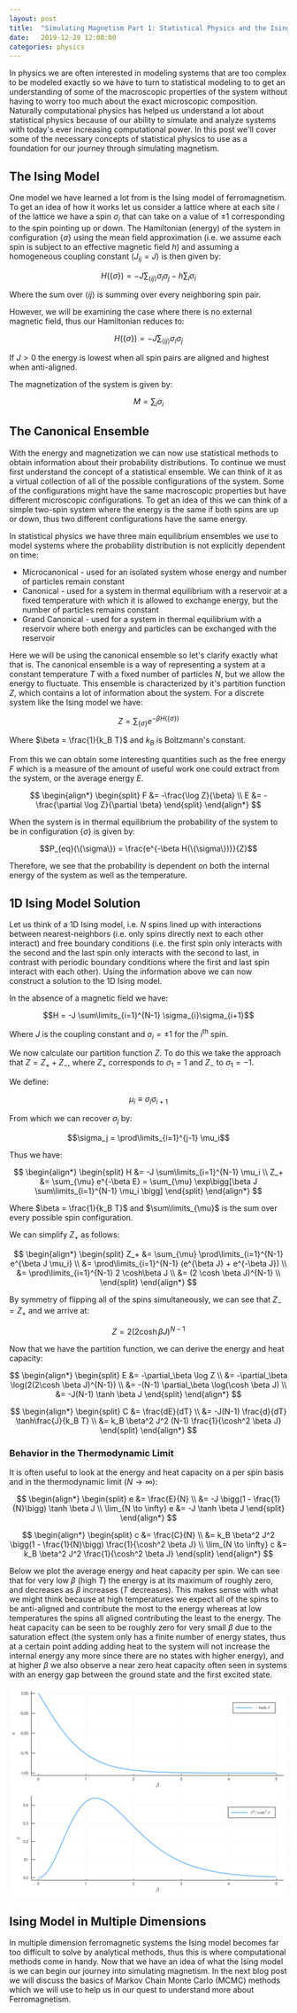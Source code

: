 ```yaml
---
layout: post
title:  "Simulating Magnetism Part 1: Statistical Physics and the Ising Model"
date:   2019-12-29 12:00:00
categories: physics
---
```


In physics we are often interested in modeling systems that are too complex to be modeled exactly so we have to turn to statistical modeling to to get an understanding of some of the macroscopic properties of the system without having to worry too much about the exact microscopic composition.
Naturally computational physics has helped us understand a lot about statistical physics because of our ability to simulate and analyze systems with today's ever increasing computational power.
In this post we'll cover some of the necessary concepts of statistical physics to use as a foundation for our journey through simulating magnetism.

## The Ising Model

One model we have learned a lot from is the Ising model of ferromagnetism. To get an idea of how it works let us consider a lattice where at each site $i$ of the lattice we have a spin $\sigma_i$ that can take on a value of $\pm 1$ corresponding to the spin pointing up or down. The Hamiltonian (energy) of the system in configuration $\{\sigma\}$ using the mean field approximation (i.e. we assume each spin is subject to an effective magnetic field $h$) and assuming a homogeneous coupling constant ($J_{ij} = J$) is then given by:

$$H(\{\sigma\}) = -J \sum_{\langle i j \rangle} \sigma_i \sigma_j - h \sum_i \sigma_i$$

Where the sum over $\langle i j \rangle$ is summing over every neighboring spin pair.

However, we will be examining the case where there is no external magnetic field, thus our Hamiltonian reduces to:

$$H(\{\sigma\}) = -J \sum_{\langle i j \rangle} \sigma_i \sigma_j$$

If $J > 0$ the energy is lowest when all spin pairs are aligned and highest when anti-aligned.

The magnetization of the system is given by:

$$M = \sum_i \sigma_i$$

## The Canonical Ensemble

With the energy and magnetization we can now use statistical methods to obtain information about their probability distributions. To continue we must first understand the concept of a statistical ensemble. We can think of it as a virtual collection of all of the possible configurations of the system. Some of the configurations might have the same macroscopic properties but have different microscopic configurations. To get an idea of this we can think of a simple two-spin system where the energy is the same if both spins are up or down, thus two different configurations have the same energy.

In statistical physics we have three main equilibrium ensembles we use to model systems where the probability distribution is not explicitly dependent on time:

* Microcanonical - used for an isolated system whose energy and number of particles remain constant
* Canonical - used for a system in thermal equilibrium with a reservoir at a fixed temperature with which it is allowed to exchange energy, but the number of particles remains constant
* Grand Canonical - used for a system in thermal equilibrium with a reservoir where both energy and particles can be exchanged with the reservoir

Here we will be using the canonical ensemble so let's clarify exactly what that is. The canonical ensemble is a way of representing a system at a constant temperature $T$ with a fixed number of particles $N$, but we allow the energy to fluctuate. This ensemble is characterized by it's partition function $Z$, which contains a lot of information about the system. For a discrete system like the Ising model we have:

$$Z = \sum_{\{\sigma\}} e^{-\beta H(\{\sigma\})}$$

Where $\beta = \frac{1}{k_B T}$ and $k_B$ is Boltzmann's constant.

From this we can obtain some interesting quantities such as the free energy $F$ which is a measure of the amount of useful work one could extract from the system, or the average energy $E$.

$$
\begin{align*}
\begin{split}
	F &= -\frac{\log Z}{\beta} \\
	E &= -\frac{\partial \log Z}{\partial \beta}
\end{split}
\end{align*}
$$

When the system is in thermal equilibrium the probability of the system to be in configuration $\{\sigma\}$ is given by:

$$P_{eq}(\{\sigma\}) = \frac{e^{-\beta H(\{\sigma\})}}{Z}$$

Therefore, we see that the probability is dependent on both the internal energy of the system as well as the temperature.

## 1D Ising Model Solution

Let us think of a 1D Ising model, i.e. $N$ spins lined up with interactions between nearest-neighbors (i.e. only spins directly next to each other interact) and free boundary conditions (i.e. the first spin only interacts with the second and the last spin only interacts with the second to last, in contrast with periodic boundary conditions where the first and last spin interact with each other).
Using the information above we can now construct a solution to the 1D Ising model.

In the absence of a magnetic field we have:

$$H = -J \sum\limits_{i=1}^{N-1} \sigma_{i}\sigma_{i+1}$$

Where $J$ is the coupling constant and $\sigma_i = \pm 1$ for the $i^\text{th}$ spin.

We now calculate our partition function $Z$. To do this we take the approach that $Z = Z_+ + Z_-$, where $Z_+$ corresponds to $\sigma_1 = 1$ and $Z_-$ to $\sigma_1 = -1$.

We define:

$$\mu_i \equiv \sigma_{i}\sigma_{i+1}$$

From which we can recover $\sigma_j$ by:

$$\sigma_j = \prod\limits_{i=1}^{j-1} \mu_i$$

Thus we have:

$$
\begin{align*}
\begin{split}
    H &= -J \sum\limits_{i=1}^{N-1} \mu_i \\
    Z_+ &= \sum_{\mu} e^{-\beta E} = \sum_{\mu} \exp\bigg[\beta J \sum\limits_{i=1}^{N-1} \mu_i \bigg]
\end{split}
\end{align*}
$$

Where $\beta = \frac{1}{k_B T}$ and $\sum\limits_{\mu}$ is the sum over every possible spin configuration.

We can simplify $Z_+$ as follows:

$$
\begin{align*}
\begin{split}
    Z_+ &= \sum_{\mu} \prod\limits_{i=1}^{N-1} e^{\beta J \mu_i} \\
    &= \prod\limits_{i=1}^{N-1} (e^{\beta J} + e^{-\beta J}) \\
    &= \prod\limits_{i=1}^{N-1} 2 \cosh\beta J \\
    &= (2 \cosh \beta J)^{N-1} \\
\end{split}
\end{align*}
$$

By symmetry of flipping all of the spins simultaneously, we can see that $Z_- = Z_+$ and we arrive at:

$$Z = 2(2\cosh\beta J)^{N-1}$$

Now that we have the partition function, we can derive the energy and heat capacity:

$$
\begin{align*}
\begin{split}
	E &= -\partial_\beta \log Z \\
	&= -\partial_\beta \log(2(2\cosh \beta J)^{N-1}) \\
	&= -(N-1) \partial_\beta \log(\cosh \beta J) \\
	&= -J(N-1) \tanh \beta J
\end{split}
\end{align*}
$$

$$
\begin{align*}
\begin{split}
	C &= \frac{dE}{dT} \\
	&= -J(N-1) \frac{d}{dT} \tanh\frac{J}{k_B T} \\
	&= k_B \beta^2 J^2 (N-1) \frac{1}{\cosh^2 \beta J}
\end{split}
\end{align*}
$$

### Behavior in the Thermodynamic Limit

It is often useful to look at the energy and heat capacity on a per spin basis and in the thermodynamic limit ($N \rightarrow \infty$):

$$
\begin{align*}
\begin{split}
	e &= \frac{E}{N} \\
	&= -J \bigg(1 - \frac{1}{N}\bigg) \tanh \beta J \\
	\lim_{N \to \infty} e &= -J \tanh \beta J
\end{split}
\end{align*}
$$

$$
\begin{align*}
\begin{split}
	c &= \frac{C}{N} \\
	&= k_B \beta^2 J^2 \bigg(1 - \frac{1}{N}\bigg) \frac{1}{\cosh^2 \beta J} \\
	\lim_{N \to \infty} c &= k_B \beta^2 J^2 \frac{1}{\cosh^2 \beta J}
\end{split}
\end{align*}
$$

Below we plot the average energy and heat capacity per spin. We can see that for very low $\beta$ (high $T$) the energy is at its maximum of roughly zero, and decreases as $\beta$ increases ($T$ decreases). This makes sense with what we might think because at high temperatures we expect all of the spins to be anti-aligned and contribute the most to the energy whereas at low temperatures the spins all aligned contributing the least to the energy. The heat capacity can be seen to be roughly zero for very small $\beta$ due to the saturation effect (the system only has a finite number of energy states, thus at a certain point adding adding heat to the system will not increase the internal energy any more since there are no states with higher energy), and at higher $\beta$ we also observe a near zero heat capacity often seen in systems with an energy gap between the ground state and the first excited state.

![](/images/2019-12-29-simulating-magnetism-part-1/1d_ising_e_c.png)

## Ising Model in Multiple Dimensions

In multiple dimension ferromagnetic systems the Ising model becomes far too difficult to solve by analytical methods, thus this is where computational methods come in handy.
Now that we have an idea of what the Ising model is we can begin our journey into simulating magnetism.
In the next blog post we will discuss the basics of Markov Chain Monte Carlo (MCMC) methods which we will use to help us in our quest to understand more about Ferromagnetism.

